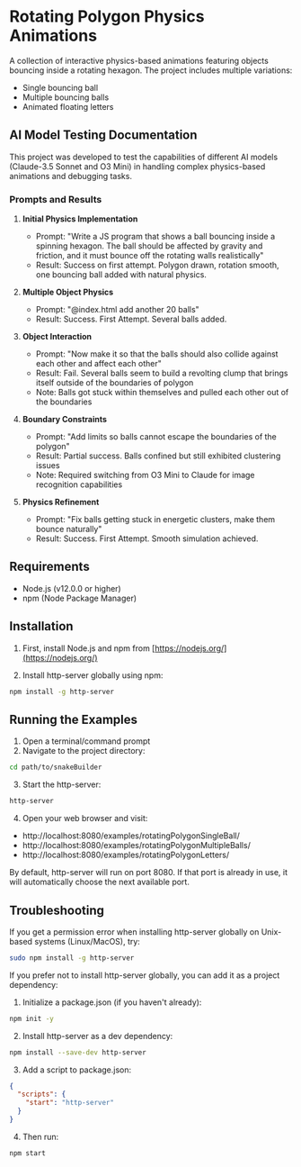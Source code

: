 # Rotating Polygon Physics Animations

A collection of interactive physics-based animations featuring objects bouncing inside a rotating hexagon. The project includes multiple variations:
- Single bouncing ball
- Multiple bouncing balls
- Animated floating letters

## AI Model Testing Documentation

This project was developed to test the capabilities of different AI models (Claude-3.5 Sonnet and O3 Mini) in handling complex physics-based animations and debugging tasks.

### Prompts and Results

1. **Initial Physics Implementation**
   - Prompt: "Write a JS program that shows a ball bouncing inside a spinning hexagon. The ball should be affected by gravity and friction, and it must bounce off the rotating walls realistically"
   - Result: Success on first attempt. Polygon drawn, rotation smooth, one bouncing ball added with natural physics.

2. **Multiple Object Physics**
   - Prompt: "@index.html add another 20 balls"
   - Result: Success. First Attempt. Several balls added.

3. **Object Interaction**
   - Prompt: "Now make it so that the balls should also collide against each other and affect each other"
   - Result: Fail. Several balls seem to build a revolting clump that brings itself outside of the boundaries of polygon
   - Note: Balls got stuck within themselves and pulled each other out of the boundaries

4. **Boundary Constraints**
   - Prompt: "Add limits so balls cannot escape the boundaries of the polygon"
   - Result: Partial success. Balls confined but still exhibited clustering issues
   - Note: Required switching from O3 Mini to Claude for image recognition capabilities

5. **Physics Refinement**
   - Prompt: "Fix balls getting stuck in energetic clusters, make them bounce naturally"
   - Result: Success. First Attempt. Smooth simulation achieved.

## Requirements

- Node.js (v12.0.0 or higher)
- npm (Node Package Manager)

## Installation

1. First, install Node.js and npm from [https://nodejs.org/](https://nodejs.org/)

2. Install http-server globally using npm:
```bash
npm install -g http-server
```

## Running the Examples

1. Open a terminal/command prompt
2. Navigate to the project directory:
```bash
cd path/to/snakeBuilder
```

3. Start the http-server:
```bash
http-server
```

4. Open your web browser and visit:
- http://localhost:8080/examples/rotatingPolygonSingleBall/
- http://localhost:8080/examples/rotatingPolygonMultipleBalls/
- http://localhost:8080/examples/rotatingPolygonLetters/

By default, http-server will run on port 8080. If that port is already in use, it will automatically choose the next available port.

## Troubleshooting

If you get a permission error when installing http-server globally on Unix-based systems (Linux/MacOS), try:
```bash
sudo npm install -g http-server
```

If you prefer not to install http-server globally, you can add it as a project dependency:
1. Initialize a package.json (if you haven't already):
```bash
npm init -y
```

2. Install http-server as a dev dependency:
```bash
npm install --save-dev http-server
```

3. Add a script to package.json:
```json
{
  "scripts": {
    "start": "http-server"
  }
}
```

4. Then run:
```bash
npm start
```